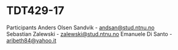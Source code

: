 TDT429-17
=========

Participants
Anders Olsen Sandvik - andsan@stud.ntnu.no  
Sebastian Zalewski - zalewski@stud.ntnu.no
Emanuele Di Santo - aribeth84@yahoo.it  

